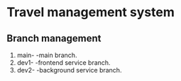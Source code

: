 # Travel management system

## Branch management

1. main- -main branch.
2. dev1- -frontend service branch.
3. dev2- -background service branch.